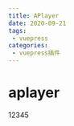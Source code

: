 ```yaml
---
title: APlayer
date: 2020-09-21
tags:
 - vuepress
categories:
 - vuepress插件
---
```


# aplayer
12345
<timer/>
<Vssue :title="$title" />

<a-player 
    :options="{
        fixed:true,
        audio: [
            {
                name: '童话镇',
                artist: '陈一发儿',
                url: 'https://assets.chenyifaer.com/music/童话镇-陈一发儿.mp3',
                cover: 'https://assets.chenyifaer.com/images/cover.jpg',
            },
            {
                name: '1',
                artist: '1',
                url: '/mp3/1.mp3',
                cover: 'https://assets.chenyifaer.com/images/cover.jpg',
            },
            {
                name: '阿婆说',
                artist: '陈一发儿',
                url: 'https://assets.chenyifaer.com/music/阿婆说-陈一发儿.flac',
                cover: 'https://assets.chenyifaer.com/images/cover.jpg',
            },
        ]
    }"
/>
